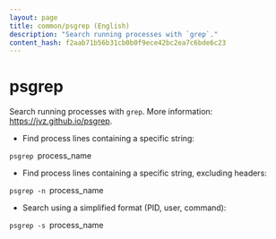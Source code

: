 ```yaml
---
layout: page
title: common/psgrep (English)
description: "Search running processes with `grep`."
content_hash: f2aab71b56b31cb0b0f9ece42bc2ea7c6bde6c23
---
```

# psgrep

Search running processes with `grep`.
More information: <https://jvz.github.io/psgrep>.

- Find process lines containing a specific string:

`psgrep `<span class="tldr-var badge badge-pill bg-dark-lm bg-white-dm text-white-lm text-dark-dm font-weight-bold">process_name</span>

- Find process lines containing a specific string, excluding headers:

`psgrep -n `<span class="tldr-var badge badge-pill bg-dark-lm bg-white-dm text-white-lm text-dark-dm font-weight-bold">process_name</span>

- Search using a simplified format (PID, user, command):

`psgrep -s `<span class="tldr-var badge badge-pill bg-dark-lm bg-white-dm text-white-lm text-dark-dm font-weight-bold">process_name</span>
